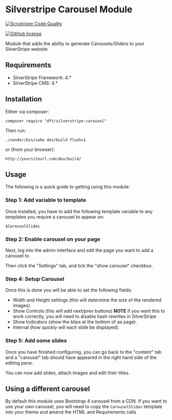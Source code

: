Silverstripe Carousel Module
============================

[![Scrutinizer Code Quality](https://scrutinizer-ci.com/g/i-lateral/silverstripe-carousel/badges/quality-score.png?b=2)](https://scrutinizer-ci.com/g/i-lateral/silverstripe-carousel/?branch=2)

[![GitHub license](https://img.shields.io/github/license/i-lateral/silverstripe-carousel.svg)](https://github.com/i-lateral/silverstripe-carousel/blob/2/LICENSE)

Module that adds the ability to generate Carousels/Sliders
to your SilverStripe website.

## Requirements

- SilverStripe Framework: 4.*
- SilverStripe CMS: 4.*

## Installation

Either via composer:

    composer require "dft/silverstripe-carousel"

Then run:

    ./vendor/bin/sake dev/build flush=1

or (from your browser):

    http://yoursiteurl.com/dev/build/


## Usage

The following is a quick guide to getting using this module:

### Step 1: Add variable to template

Once installed, you have to add the following template variable to
any templates you require a carousel to appear on:

    $CarouselSlides

### Step 2: Enable carousel on your page

Next, log into the admin interface and edit the page you want to
add a carousel to.

Then click the "Settings" tab, and tick the "show carousel" checkbox.

### Step 4: Setup Carousel

Once this is done you will be able to set the following fields:

- Width and Height settings (this will determine the size of the rendered images)
- Show Controls (this will add next/prev buttons) **NOTE** if you want this to work correctly, you will need to disable hash rewrites in SilverStripe
- Show Indicators (show the blips at the bottom of aa page).
- Interval (how quickly will each slide be displayed).

### Step 5: Add some slides

Once you have finished configuring, you can go back to the "content"
tab and a "carousel" tab should have appeared in the right hand side
of the editing pane.

You can now add slides, attach images and edit their titles.

## Using a different carousel

By default this module uses Bootstrap 4 carousel from a CDN. If you
want to use your own carousel, you will need to copy the
`CarouselSlides` template into your theme and amend the HTML and
Requirements calls